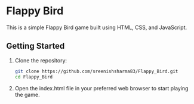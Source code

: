# Flappy Bird

This is a simple Flappy Bird game built using HTML, CSS, and JavaScript.

## Getting Started

1. Clone the repository:

   ```bash
   git clone https://github.com/sreenishsharma83/Flappy_Bird.git
   cd Flappy_Bird

2. Open the index.html file in your preferred web browser to start playing the  game.
